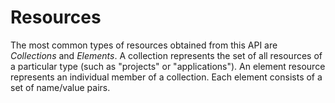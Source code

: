 # Resources

The most common types of resources obtained from this API are *Collections* and *Elements*. A collection represents the set of all resources of a particular type (such as "projects" or "applications"). An element resource represents an individual member of a collection. Each element consists of a set of name/value pairs.
